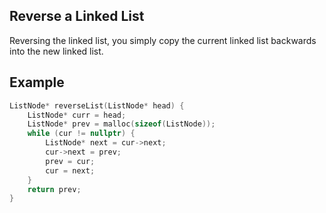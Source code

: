 ## Reverse a Linked List

Reversing the linked list, you simply copy the current linked list backwards into the new linked list.


## Example

```c++
ListNode* reverseList(ListNode* head) {
	ListNode* curr = head;
	ListNode* prev = malloc(sizeof(ListNode));
	while (cur != nullptr) {
		ListNode* next = cur->next;
		cur->next = prev;
		prev = cur;
		cur = next;
	}
	return prev;
}
```
